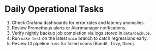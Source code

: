 # Daily Operational Tasks

1. Check Grafana dashboards for error rates and latency anomalies.
2. Review Prometheus alerts or Alertmanager notifications.
3. Verify nightly backup job completion via logs stored in `data/backups`.
4. Run `make test` on the latest `main` branch to catch regressions early.
5. Review CI pipeline runs for failed scans (Bandit, Trivy, tfsec).

